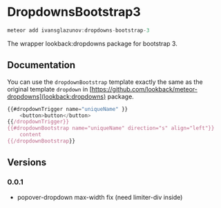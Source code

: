 # DropdownsBootstrap3

```js
meteor add ivansglazunov:dropdowns-bootstrap-3
```

The wrapper lookback:dropdowns package for bootstrap 3.

## Documentation

You can use the `dropdownBootstrap` template exactly the same as the original template `dropdown` in [https://github.com/lookback/meteor-dropdowns](lookback:dropdowns) package.

```js
{{#dropdownTrigger name="uniqueName" }}
    <button>button</button>
{{/dropdownTrigger}}
{{#dropdownBootstrap name="uniqueName" direction="s" align="left"}}
    content
{{/dropdownBootstrap}}
```

## Versions

### 0.0.1
* popover-dropdown max-width fix (need limiter-div inside)